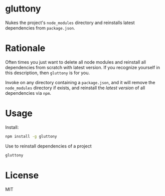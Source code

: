 # gluttony

Nukes the project's `node_modules` directory and reinstalls latest dependencies from `package.json`.

# Rationale

Often times you just want to delete all node modules and reinstall all dependencies from scratch with latest version.
If you recognize yourself in this description, then `gluttony` is for you.

Invoke on any directory containing a `package.json`, and it will remove the `node_modules` directory if exists, and
reinstall the _latest version_ of all dependencies via `npm`.

# Usage

Install:

```bash
npm install -g gluttony
```

Use to reinstall dependencies of a project

```bash
gluttony
```

# License

MIT
